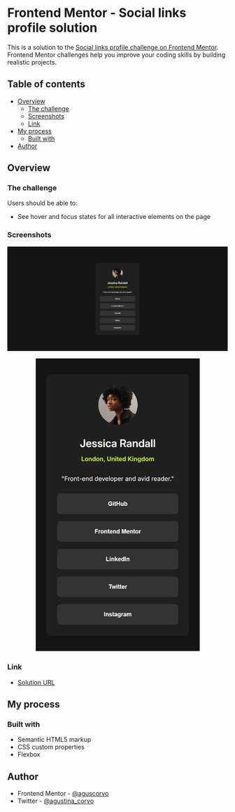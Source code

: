 # Frontend Mentor - Social links profile solution

This is a solution to the [Social links profile challenge on Frontend Mentor](https://www.frontendmentor.io/challenges/social-links-profile-UG32l9m6dQ). Frontend Mentor challenges help you improve your coding skills by building realistic projects.

## Table of contents

- [Overview](#overview)
  - [The challenge](#the-challenge)
  - [Screenshots](#screenshots)
  - [Link](#link)
- [My process](#my-process)
  - [Built with](#built-with)
- [Author](#author)

## Overview

### The challenge

Users should be able to:

- See hover and focus states for all interactive elements on the page

### Screenshots

<img src="./design/desktop-screenshot.png">

<p align="center"> 
<img src="./design/mobile-screenshot.png" width="375" height="667">

### Link

- [Solution URL](https://aguscorvo.github.io/social-links-profile/)

## My process

### Built with

- Semantic HTML5 markup
- CSS custom properties
- Flexbox

## Author

- Frontend Mentor - [@aguscorvo](https://www.frontendmentor.io/profile/aguscorvo)
- Twitter - [@agustina_corvo](https://twitter.com/agustina_corvo)
